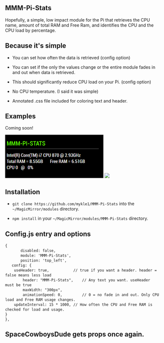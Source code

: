 ## MMM-Pi-Stats

Hopefully, a simple, low impact module for the Pi that retrieves the CPU name, amount of total
RAM and Free Ram, and identifies the CPU and the CPU load by percentage.

## Because it's simple

* You can set how often the data is retrieved (config option)

* You can set if the only the values change or the entire module fades in and out when data is retrieved.

* This should significantly reduce CPU load on your Pi. (config option)

* No CPU temperature. (I said it was simple)

* Annotated .css file included for coloring text and header.

## Examples

Coming soon!

![](images/1.PNG) ![](images/2.PNG)

## Installation

* `git clone https://github.com/mykle1/MMM-Pi-Stats` into the `~/MagicMirror/modules` directory.

* `npm install` in your `~/MagicMirror/modules/MMM-Pi-Stats` directory.


## Config.js entry and options

    {
           disabled: false,
           module: 'MMM-Pi-Stats',
           position: 'top_left',
	   config: {
		useHeader: true,           // true if you want a header. header = false means less load    
        	header: "MMM-Pi-Stats",    // Any text you want. useHeader must be true
        	maxWidth: "300px",
        	animationSpeed: 0,         // 0 = no fade in and out. Only CPU load and Free RAM usage changes.
		updateInterval: 15 * 1000, // How often the CPU and Free RAM is checked for load and usage.
	}
    },
	
## SpaceCowboysDude gets props once again.
